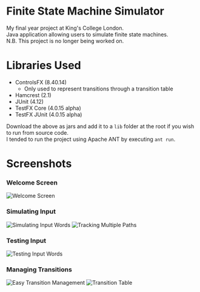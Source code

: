 # Finite State Machine Simulator
My final year project at King's College London.  
Java application allowing users to simulate finite state machines.  
N.B. This project is no longer being worked on.
# Libraries Used
- ControlsFX (8.40.14)
  - Only used to represent transitions through a transition table
- Hamcrest (2.1)
- JUnit (4.12)
- TestFX Core (4.0.15 alpha)
- TestFX JUnit (4.0.15 alpha)  
  
Download the above as jars and add it to a `lib` folder at the root if you wish to run from source code.  
I tended to run the project using Apache ANT by executing `ant run`.
# Screenshots
### Welcome Screen
![Welcome Screen](https://user-images.githubusercontent.com/25368652/74090979-58a00800-4aaa-11ea-825a-2bc7a9727890.jpg)
### Simulating Input
![Simulating Input Words](https://user-images.githubusercontent.com/25368652/74090981-5ccc2580-4aaa-11ea-9826-d36b469b8a01.jpg)
![Tracking Multiple Paths](https://user-images.githubusercontent.com/25368652/74090983-6190d980-4aaa-11ea-972a-cdab70c8d657.jpg)
### Testing Input
![Testing Input Words](https://user-images.githubusercontent.com/25368652/74090984-635a9d00-4aaa-11ea-8549-3f979922df92.jpg)
### Managing Transitions
![Easy Transition Management](https://user-images.githubusercontent.com/25368652/74090985-681f5100-4aaa-11ea-8c08-5e4b73f92d3b.jpg)
![Transition Table](https://user-images.githubusercontent.com/25368652/74090991-82592f00-4aaa-11ea-87d6-e8ea7813f781.jpg)
